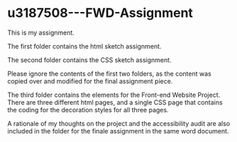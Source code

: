 # u3187508---FWD-Assignment
This is my assignment. 

The first folder contains the html sketch assignment.

The second folder contains the CSS sketch assignment.

Please ignore the contents of the first two folders, as the content was copied over and modified for the final assignment piece.

The third folder contains the elements for the Front-end Website Project. There are three different html pages, and a single CSS page that contains the coding for the decoration styles for all three pages. 

A rationale of my thoughts on the project and the accessibility audit are also included in the folder for the finale assignment in the same word document.
